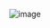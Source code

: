 ![image](https://github.com/Rahul-chaurasiya/Leetcode-Practice-Problem/assets/77222540/8f9e5e78-6e48-45ea-a303-7e24a596f07d)
